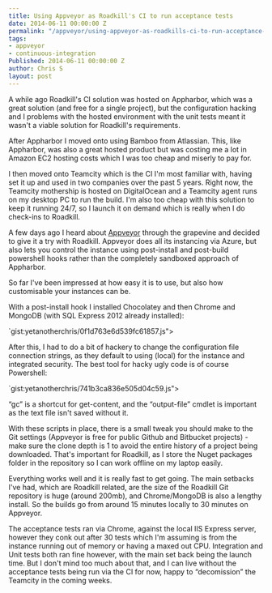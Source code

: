 ```yaml
---
title: Using Appveyor as Roadkill's CI to run acceptance tests
date: 2014-06-11 00:00:00 Z
permalink: "/appveyor/using-appveyor-as-roadkills-ci-to-run-acceptance-tests/"
tags:
- appveyor
- continuous-integration
Published: 2014-06-11 00:00:00 Z
author: Chris S
layout: post
---
```


A while ago Roadkill's CI solution was hosted on Appharbor, which was a great solution (and free for a single project), but the configuration hacking and I problems with the hosted environment with the unit tests meant it wasn't a viable solution for Roadkill's requirements.

After Appharbor I moved onto using Bamboo from Atlassian. This, like Appharbor, was also a great hosted product but was costing me a lot in Amazon EC2 hosting costs which I was too cheap and miserly to pay for.

I then moved onto Teamcity which is the CI I'm most familiar with, having set it up and used in two companies over the past 5 years. Right now, the Teamcity mothership is hosted on DigitalOcean and a Teamcity agent runs on my desktop PC to run the build. I'm also too cheap with this solution to keep it running 24/7, so I launch it on demand which is really when I do check-ins to Roadkill.

A few days ago I heard about [Appveyor][1] through the grapevine and decided to give it a try with Roadkill. Appveyor does all its instancing via Azure, but also lets you control the instance using post-install and post-build powershell hooks rather than the completely sandboxed approach of Appharbor.

So far I've been impressed at how easy it is to use, but also how customisable your instances can be.

With a post-install hook I installed Chocolatey and then Chrome and MongoDB (with SQL Express 2012 already installed):

`gist:yetanotherchris/0f1d763e6d539fc61857.js"></script>  
<!--more-->

  
After this, I had to do a bit of hackery to change the configuration file connection strings, as they default to using (local) for the instance and integrated security. The best tool for hacky ugly code is of course Powershell:

`gist:yetanotherchris/741b3ca836e505d04c59.js"></script>

&#8220;gc&#8221; is a shortcut for get-content, and the &#8220;output-file&#8221; cmdlet is important as the text file isn't saved without it.

With these scripts in place, there is a small tweak you should make to the Git settings (Appveyor is free for public Github and Bitbucket projects) - make sure the clone depth is 1 to avoid the entire history of a project being downloaded. That's important for Roadkill, as I store the Nuget packages folder in the repository so I can work offline on my laptop easily.

Everything works well and it is really fast to get going. The main setbacks I've had, which are Roadkill related, are the size of the Roadkill Git repository is huge (around 200mb), and Chrome/MongoDB is also a lengthy install. So the builds go from around 15 minutes locally to 30 minutes on Appveyor.

The acceptance tests ran via Chrome, against the local IIS Express server, however they conk out after 30 tests which I'm assuming is from the instance running out of memory or having a maxed out CPU. Integration and Unit tests both ran fine however, with the main set back being the launch time. But I don't mind too much about that, and I can live without the acceptance tests being run via the CI for now, happy to &#8220;decomission&#8221; the Teamcity in the coming weeks.

 [1]: http://www.appveyor.com